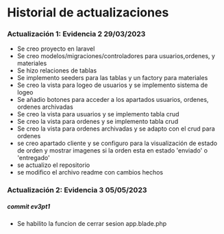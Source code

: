 # Historial de actualizaciones
### Actualización 1: Evidencia 2 29/03/2023
- Se creo proyecto en laravel
- Se creo modelos/migraciones/controladores para usuarios,ordenes, y materiales
- Se hizo relaciones de tablas
- Se implemento seeders para las tablas y un factory para materiales
- Se creo la vista para logeo de usuarios y se implemento sistema de logeo
- Se añadio botones para acceder a los apartados usuarios, ordenes, ordenes archivadas
- Se creo la vista para usuarios y se implemento tabla crud
- Se creo la vista para ordenes y se implemento tabla crud
- Se creo la vista para ordenes archivadas y se adapto con el crud para ordenes
- se creo apartado cliente y se configuro para la visualización de estado de orden y mostrar imagenes si la orden esta en estado 'enviado' o 'entregado'
- se actualizo el repositorio
- se modifico el archivo readme con cambios hechos

### Actualización 2: Evidencia 3 05/05/2023
##### commit ev3pt1
- Se habilito la funcion de cerrar sesion app.blade.php